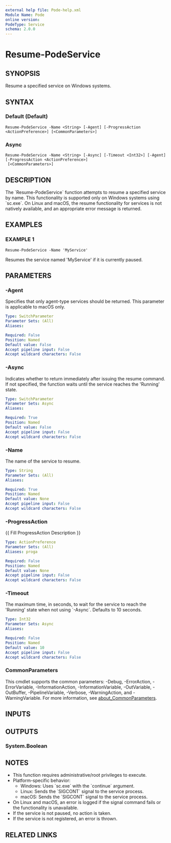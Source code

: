 ```yaml
---
external help file: Pode-help.xml
Module Name: Pode
online version:
PodeType: Service
schema: 2.0.0
---
```


# Resume-PodeService

## SYNOPSIS
Resume a specified service on Windows systems.

## SYNTAX

### Default (Default)
```
Resume-PodeService -Name <String> [-Agent] [-ProgressAction <ActionPreference>] [<CommonParameters>]
```

### Async
```
Resume-PodeService -Name <String> [-Async] [-Timeout <Int32>] [-Agent] [-ProgressAction <ActionPreference>]
 [<CommonParameters>]
```

## DESCRIPTION
The \`Resume-PodeService\` function attempts to resume a specified service by name.
This functionality is supported only on Windows systems using \`sc.exe\`.
On Linux and macOS, the resume functionality for services is not natively available, and an appropriate error message is returned.

## EXAMPLES

### EXAMPLE 1
```
Resume-PodeService -Name 'MyService'
```

Resumes the service named 'MyService' if it is currently paused.

## PARAMETERS

### -Agent
Specifies that only agent-type services should be returned.
This parameter is applicable to macOS only.

```yaml
Type: SwitchParameter
Parameter Sets: (All)
Aliases:

Required: False
Position: Named
Default value: False
Accept pipeline input: False
Accept wildcard characters: False
```

### -Async
Indicates whether to return immediately after issuing the resume command.
If not specified, the function waits until the service reaches the 'Running' state.

```yaml
Type: SwitchParameter
Parameter Sets: Async
Aliases:

Required: True
Position: Named
Default value: False
Accept pipeline input: False
Accept wildcard characters: False
```

### -Name
The name of the service to resume.

```yaml
Type: String
Parameter Sets: (All)
Aliases:

Required: True
Position: Named
Default value: None
Accept pipeline input: False
Accept wildcard characters: False
```

### -ProgressAction
{{ Fill ProgressAction Description }}

```yaml
Type: ActionPreference
Parameter Sets: (All)
Aliases: proga

Required: False
Position: Named
Default value: None
Accept pipeline input: False
Accept wildcard characters: False
```

### -Timeout
The maximum time, in seconds, to wait for the service to reach the 'Running' state when not using \`-Async\`.
Defaults to 10 seconds.

```yaml
Type: Int32
Parameter Sets: Async
Aliases:

Required: False
Position: Named
Default value: 10
Accept pipeline input: False
Accept wildcard characters: False
```

### CommonParameters
This cmdlet supports the common parameters: -Debug, -ErrorAction, -ErrorVariable, -InformationAction, -InformationVariable, -OutVariable, -OutBuffer, -PipelineVariable, -Verbose, -WarningAction, and -WarningVariable. For more information, see [about_CommonParameters](http://go.microsoft.com/fwlink/?LinkID=113216).

## INPUTS

## OUTPUTS

### System.Boolean
## NOTES
- This function requires administrative/root privileges to execute.
- Platform-specific behavior:
	- Windows: Uses \`sc.exe\` with the \`continue\` argument.
	- Linux: Sends the \`SIGCONT\` signal to the service process.
	- macOS: Sends the \`SIGCONT\` signal to the service process.
- On Linux and macOS, an error is logged if the signal command fails or the functionality is unavailable.
- If the service is not paused, no action is taken.
- If the service is not registered, an error is thrown.

## RELATED LINKS
